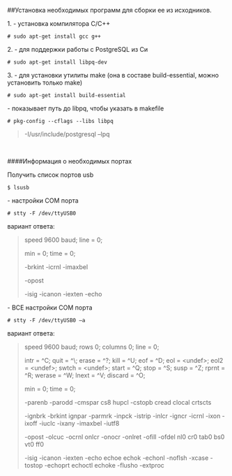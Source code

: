 ##Установка необходимых программ для сборки ее из исходников.

1\. - установка компилятора С/С++
```$xslt
# sudo apt-get install gcc g++
```

2\. - для поддержки работы с PostgreSQL из Си
```$xslt
# sudo apt-get install libpq-dev
```

3\. - для установки утилиты make (она в составе build-essential, можно
установить только make)

```$xslt
# sudo apt-get install build-essential
```

\- показывает путь до libpq, чтобы указать в makefile

```$xslt
# pkg-config --cflags --libs libpq
```
>
>-I/usr/include/postgresql –lpq
>

<br>

####Информация о необходимых портах

Получить список портов usb
```$xslt
$ lsusb
```


\- настройки COM порта

```$xslt
# stty -F /dev/ttyUSB0
```

вариант ответа:

>
>speed 9600 baud; line = 0;
>
>min = 0; time = 0;
>
>-brkint -icrnl -imaxbel
>
>-opost
>
>-isig -icanon -iexten -echo
>

\- ВСЕ настройки COM порта

```$xslt
# stty -F /dev/ttyUSB0 –a
```

вариант ответа:

>
>speed 9600 baud; rows 0; columns 0; line = 0;
>
>intr = ^C; quit = ^\\; erase = ^?; kill = ^U; eof = ^D; eol =
>&lt;undef&gt;; eol2 = &lt;undef&gt;; swtch = &lt;undef&gt;; start = ^Q;
>stop = ^S; susp = ^Z; rprnt = ^R; werase = ^W; lnext = ^V; discard = ^O;
>
>min = 0; time = 0;
>
>-parenb -parodd -cmspar cs8 hupcl -cstopb cread clocal crtscts
>
>-ignbrk -brkint ignpar -parmrk -inpck -istrip -inlcr -igncr -icrnl -ixon
>-ixoff -iuclc -ixany -imaxbel -iutf8
>
>-opost -olcuc -ocrnl onlcr -onocr -onlret -ofill -ofdel nl0 cr0 tab0 bs0
>vt0 ff0
>
>-isig -icanon -iexten -echo echoe echok -echonl -noflsh -xcase -tostop
>-echoprt echoctl echoke -flusho -extproc
>